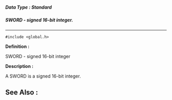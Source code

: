 ##### Data Type : Standard
##### SWORD - signed 16-bit integer.
---
```
#include <global.h>
```

**Definition :**

SWORD - signed 16-bit integer

**Description :**

A SWORD is a signed 16-bit integer.


**See Also :**
---
